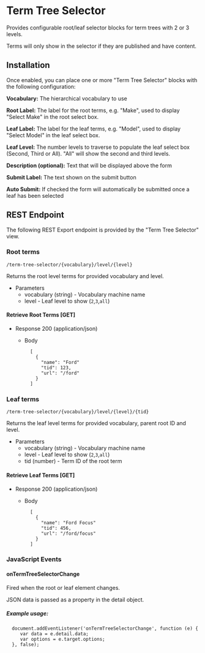 # Term Tree Selector

Provides configurable root/leaf selector blocks for term trees with 2 or 3 levels.

Terms will only show in the selector if they are published and have content.

## Installation

Once enabled, you can place one or more "Term Tree Selector" blocks
with the following configuration:

**Vocabulary:** The hierarchical vocabulary to use

**Root Label:** The label for the root terms, e.g. "Make", used to
display "Select Make" in the root select box.

**Leaf Label:** The label for the leaf terms, e.g. "Model", used to
display "Select Model" in the leaf select box.

**Leaf Level:** The number levels to traverse to populate the leaf select
box (Second, Third or All). "All" will show the second and third levels.

**Description (optional):** Text that will be displayed above the form

**Submit Label:** The text shown on the submit button

**Auto Submit:** If checked the form will automatically be submitted 
once a leaf has been selected

## REST Endpoint
The following REST Export endpoint is provided by the
"Term Tree Selector" view.

### Root terms
```
/term-tree-selector/{vocabulary}/level/{level}
```
Returns the root level terms for provided vocabulary and level.

+ Parameters
    + vocabulary (string) - Vocabulary machine name
    + level - Leaf level to show (`2`,`3`,`all`)

#### Retrieve Root Terms [GET]

+ Response 200 (application/json)

    + Body

            [
              {
                "name": "Ford"
                "tid": 123,
                "url": "/ford"
              }
            ]

### Leaf terms
```
/term-tree-selector/{vocabulary}/level/{level}/{tid}
```
Returns the leaf level terms for provided vocabulary, parent root ID and level.

+ Parameters
    + vocabulary (string) - Vocabulary machine name
    + level - Leaf level to show (`2`,`3`,`all`)
    + tid (number) - Term ID of the root term

#### Retrieve Leaf Terms [GET]

+ Response 200 (application/json)

    + Body

            [
              {
                "name": "Ford Focus"
                "tid": 456,
                "url": "/ford/focus"
              }
            ]

### JavaScript Events

#### onTermTreeSelectorChange

Fired when the root or leaf element changes.

JSON data is passed as a property in the detail object.

##### Example usage:

```
  document.addEventListener('onTermTreeSelectorChange', function (e) {
     var data = e.detail.data;
     var options = e.target.options;
  }, false);
```
